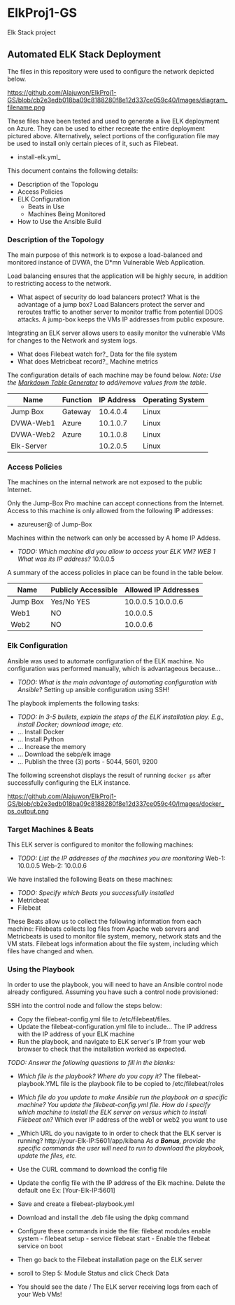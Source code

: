 # ElkProj1-GS
Elk Stack project
## Automated ELK Stack Deployment

The files in this repository were used to configure the network depicted below.

https://github.com/Alajuwon/ElkProj1-GS/blob/cb2e3edb018ba09c8188280f8e12d337ce059c40/Images/diagram_filename.png

These files have been tested and used to generate a live ELK deployment on Azure. They can be used to either recreate the entire deployment pictured above. Alternatively, select portions of the configuration file may be used to install only certain pieces of it, such as Filebeat.

  - install-elk.yml_

This document contains the following details:
- Description of the Topologu
- Access Policies
- ELK Configuration
  - Beats in Use
  - Machines Being Monitored
- How to Use the Ansible Build


### Description of the Topology

The main purpose of this network is to expose a load-balanced and monitored instance of DVWA, the D*mn Vulnerable Web Application.

Load balancing ensures that the application will be highly secure, in addition to restricting access to the network.
- What aspect of security do load balancers protect? What is the advantage of a jump box?
Load Balancers protect the server and reroutes traffic to another server to monitor traffic from potential DDOS attacks. 
A jump-box keeps the VMs IP addresses from public exposure. 

Integrating an ELK server allows users to easily monitor the vulnerable VMs for changes to the Network and system logs.
- What does Filebeat watch for?_ Data for the file system
- What does Metricbeat record?_  Machine metrics

The configuration details of each machine may be found below.
_Note: Use the [Markdown Table Generator](http://www.tablesgenerator.com/markdown_tables) to add/remove values from the table_.

| Name      | Function | IP Address | Operating System |
|-----------|----------|------------|------------------|
| Jump Box  | Gateway  | 10.4.0.4   | Linux            |
| DVWA-Web1 | Azure    | 10.1.0.7   | Linux            |
| DVWA-Web2 | Azure    | 10.1.0.8   | Linux            |
| Elk-Server|          | 10.2.0.5   | Linux            |

### Access Policies

The machines on the internal network are not exposed to the public Internet. 

Only the Jump-Box Pro machine can accept connections from the Internet. Access to this machine is only allowed from the following IP addresses:

- azureuser@<IP Address> of Jump-Box

Machines within the network can only be accessed by A home IP Addess.
- _TODO: Which machine did you allow to access your ELK VM? WEB 1 What was its IP address?_    10.0.0.5

A summary of the access policies in place can be found in the table below.

| Name     | Publicly Accessible | Allowed IP Addresses |
|----------|---------------------|----------------------|
| Jump Box | Yes/No YES          | 10.0.0.5 10.0.0.6    |
| Web1     |        NO           |   10.0.0.5           |
| Web2     |        NO           |   10.0.0.6           |

### Elk Configuration

Ansible was used to automate configuration of the ELK machine. No configuration was performed manually, which is advantageous because...
- _TODO: What is the main advantage of automating configuration with Ansible?_ Setting up ansible configuration using SSH! 

The playbook implements the following tasks:
- _TODO: In 3-5 bullets, explain the steps of the ELK installation play. E.g., install Docker; download image; etc._
- ... Install Docker 
- ... Install Python
- ... Increase the memory
- ... Download the sebp/elk image 
- ... Publish the three (3) ports - 5044, 5601, 9200

The following screenshot displays the result of running `docker ps` after successfully configuring the ELK instance.

https://github.com/Alajuwon/ElkProj1-GS/blob/cb2e3edb018ba09c8188280f8e12d337ce059c40/Images/docker_ps_output.png


### Target Machines & Beats
This ELK server is configured to monitor the following machines:
- _TODO: List the IP addresses of the machines you are monitoring_
Web-1: 10.0.0.5
Web-2: 10.0.0.6

We have installed the following Beats on these machines:
- _TODO: Specify which Beats you successfully installed_
- Metricbeat
- Filebeat

These Beats allow us to collect the following information from each machine:
Filebeats collects log files from Apache web servers and Metricbeats is used to monitor file system, memory, network stats and the VM stats. Filebeat logs information about the file system, including which files have changed and when.

### Using the Playbook
In order to use the playbook, you will need to have an Ansible control node already configured. Assuming you have such a control node provisioned: 

SSH into the control node and follow the steps below:
- Copy the filebeat-config.yml file to /etc/filebeat/files.
- Update the filebeat-configuration.yml file to include... The IP address with the IP address of your ELK machine
- Run the playbook, and navigate to ELK server's IP from your web browser to check that the installation worked as expected.

_TODO: Answer the following questions to fill in the blanks:_
- _Which file is the playbook? Where do you copy it?_ 
The filebeat-playbook.YML file is the playbook file to be copied to /etc/filebeat/roles
- _Which file do you update to make Ansible run the playbook on a specific machine? You update the filebeat-config.yml file. How do I specify which machine to install the ELK server on versus which to install Filebeat on?_ Which ever IP address of the web1 or web2 you want to use
- _Which URL do you navigate to in order to check that the ELK server is running?
 http://your-Elk-IP:5601/app/kibana
_As a **Bonus**, provide the specific commands the user will need to run to download the playbook, update the files, etc._

- Use the CURL command to download the config file
- Update the config file with the IP address of the Elk machine. Delete the default one Ex: [Your-Elk-IP:5601]
- Save and create a filebeat-playbook.yml
- Download and install the .deb file using the dpkg command
- Configure these commands inside the file: filebeat modules enable system - filebeat setup - service filebeat start - Enable the filebeat service on boot
- Then go back to the Filebeat installation page on the ELK server
- scroll to Step 5: Module Status and click Check Data
- You should see the date / The ELK server receiving logs from each of your Web VMs!
